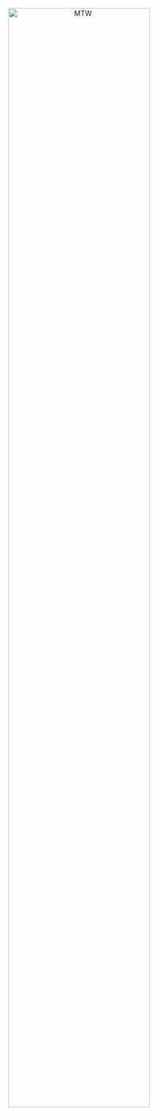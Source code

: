 
<a href="https://www.youtube.com/watch?v=1ISYT6EeUM0" title="MTW">
  <p align="center">
    <img width="75%" src="https://img.youtube.com/vi/1ISYT6EeUM0/maxresdefault.jpg" alt="MTW"/>
  </p>
</a>
